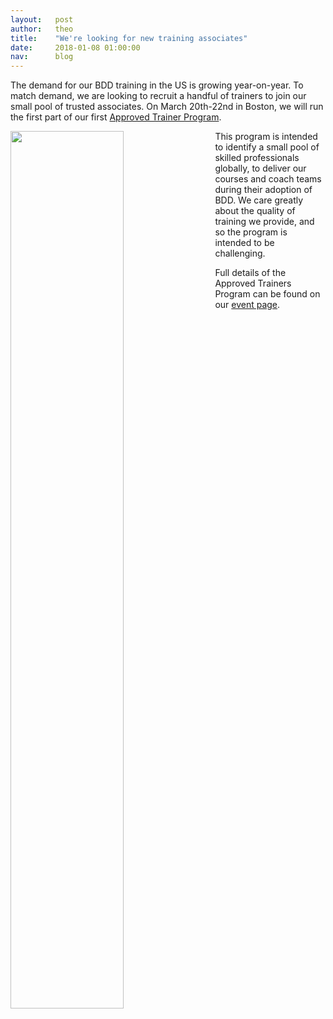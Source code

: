 ```yaml
---
layout:   post
author:   theo
title:    "We're looking for new training associates"
date:     2018-01-08 01:00:00
nav:      blog
---
```

The demand for our BDD training in the US is growing year-on-year. To match demand, we are looking to recruit a handful of trainers to join our small pool of trusted associates. On March 20th-22nd in Boston, we will run the first part of our first [Approved Trainer Program](https://cucumber.io/events/train-the-trainer-boston). 

<img src="/images/blog/aslak-steve-cukeup-16.jpg" style="float:left; padding-right: 25px; width:60%">

This program is intended to identify a small pool of skilled professionals globally, to deliver our courses and coach teams during their adoption of BDD. We care greatly about the quality of training we provide, and so the program is intended to be challenging.

Full details of the Approved Trainers Program can be found on our [event page](https://cucumber.io/events/train-the-trainer-boston).
